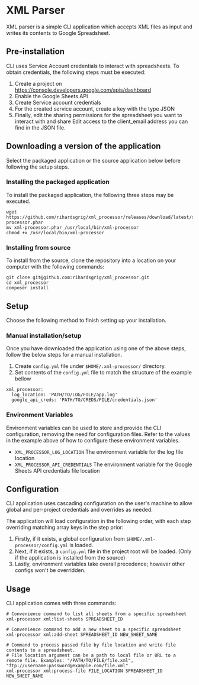 # XML Parser

XML parser is a simple CLI application which accepts XML files as input and writes its contents to Google Spreadsheet.

## Pre-installation

CLI uses Service Account credentials to interact with spreadsheets.
To obtain credentials, the following steps must be executed:
1. Create a project on https://console.developers.google.com/apis/dashboard
2. Enable the Google Sheets API
3. Create Service account credentials
4. For the created service account, create a key with the type JSON
5. Finally, edit the sharing permissions for the spreadsheet you want to interact with and share Edit access to the client_email address you can find in the JSON file.

## Downloading a version of the application
Select the packaged application or the source application below before following the setup steps.

### Installing the packaged application
To install the packaged application, the following three steps may be executed.
```
wget https://github.com/rihardsgrig/xml_processor/releases/download/latest/xml-processor.phar
mv xml-processor.phar /usr/local/bin/xml-processor
chmod +x /usr/local/bin/xml-processor
```

### Installing from source
To install from the source, clone the repository into a location on your computer with the following commands:
```
git clone git@github.com:rihardsgrig/xml_processor.git
cd xml_processor
composer install
```

## Setup
Choose the following method to finish setting up your installation.


### Manual installation/setup
Once you have downloaded the application using one of the above steps, follow the below steps for a manual installation.
1. Create `config.yml` file under `$HOME/.xml-processor/` directory.
2. Set contents of the `config.yml` file to match the structure of the example bellow
```
xml_processor:
  log_location: 'PATH/TO/LOG/FILE/app.log'
  google_api_creds: 'PATH/TO/CREDS/FILE/credentials.json'
```


### Environment Variables
Environment variables can be used to store and provide the CLI configuration, removing the need for configuration files. Refer to the values in the example above of how to configure these environment variables.
* `XML_PROCESSOR_LOG_LOCATION` The environment variable for the log file location
* `XML_PROCESSOR_API_CREDENTIALS` The environment variable for the Google Sheets API credentials file location

## Configuration
CLI application uses cascading configuration on the user's machine to allow global and per-project credentials and overrides as needed.

The application will load configuration in the following order, with each step overriding matching array keys in the step prior:

1. Firstly, if it exists, a global configuration from `$HOME/.xml-processor/config.yml` is loaded.
2. Next, if it exists, a `config.yml` file in the project root will be loaded. (Only if the application is installed from the source)
3. Lastly, environment variables take overall precedence; however other configs won't be overridden.

## Usage
CLI application comes with three commands:
````
# Convenience command to list all sheets from a specific spreadsheet
xml-processor xml:list-sheets SPREADSHEET_ID

# Convenience command to add a new sheet to a specific spreadsheet
xml-processor xml:add-sheet SPREADSHEET_ID NEW_SHEET_NAME

# Command to process passed file by file location and write file contents to a spreadsheet. 
# File location argument can be a path to local file or URL to a remote file. Examples: "/PATH/TO/FILE/file.xml", "ftp://username:password@example.com/file.xml"
xml-processor xml:process-file FILE_LOCATION SPREADSHEET_ID NEW_SHEET_NAME
````